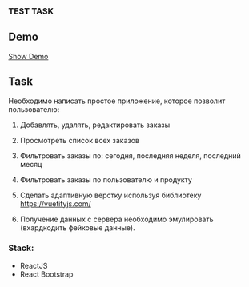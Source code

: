### TEST TASK

## Demo 
[Show Demo]()


## Task

Необходимо написать простое приложение, которое позволит пользователю:
 
1. Добавлять, удалять, редактировать заказы
 
2. Просмотреть список всех заказов
 
3. Фильтровать заказы по: сегодня, последняя неделя, последний месяц
 
4. Фильтровать заказы по пользователю и продукту
 
5. Сделать адаптивную верстку используя библиотеку https://vuetifyjs.com/
 
6. Получение данных с сервера необходимо эмулировать (вхардкодить фейковые данные).

### Stack:
* ReactJS
* React Bootstrap
